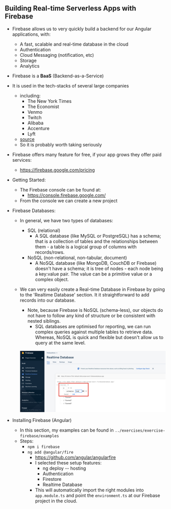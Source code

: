 ## Building Real-time Serverless Apps with Firebase
* Firebase allows us to very quickly build a backend for our Angular applications, with:
    * A fast, scalable and real-time database in the cloud
    * Authentication
    * Cloud Messaging (notification, etc)
    * Storage
    * Analytics
* Firebase is a **BaaS** (Backend-as-a-Service)
* It is used in the tech-stacks of several large companies
    * including:
        * The New York Times
        * The Economist
        * Venmo
        * Twitch
        * Alibaba
        * Accenture
        * Lyft
    * [source](https://careerkarma.com/blog/companies-that-use-firebase/)
    * So it is probably worth taking seriously
* Firebase offers many feature for free, if your app grows they offer paid services: 
    * https://firebase.google.com/pricing
* Getting Started:
    * The Firebase console can be found at: 
        * https://console.firebase.google.com/
    * From the console we can create a new project
* Firebase Databases:
    * In general, we have two types of databases:
        * SQL (relational)
            * A SQL database (like MySQL or PostgreSQL) has a schema; that is a collection of tables and the relationships between them - a table is a logical group of columns with records/rows.
        * NoSQL (non-relational, non-tabular, document)
            * A NoSQL database (like MongoDB, CouchDB or Firebase) doesn't have a schema; it is tree of nodes - each node being a key:value pair. The value can be a primitive value or a complex object.
    * We can very easily create a Real-time Database in Firebase by going to the 'Realtime Database' section. It it straightforward to add records into our database.
        * Note, because Firebase is NoSQL (schema-less), our objects do not have to follow any kind of structure or be consistent with nested siblings.
            * SQL databases are optimised for reporting, we can run complex queries against multiple tables to retrieve data. Whereas, NoSQL is quick and flexible but doesn't allow us to query at the same level.

        <br>

        <img src="../resources/realtime_db.png" alt="Realtime Database" width="500">

        <br>

* Installing Firebase (Angular)
    * In this section, my examples can be found in ```../exercises/exercise-firebase/examples```
    * Steps:
        * ```npm i firebase```
        * ```ng add @angular/fire```
            * https://github.com/angular/angularfire
            * I selected these setup features: 
                * ng deploy -- hosting
                * Authentication
                * Firestore
                * Realtime Database
            * This will automatically import the right modules into ```app.module.ts``` and point the ```environment.ts``` at our Firebase project in the cloud.

